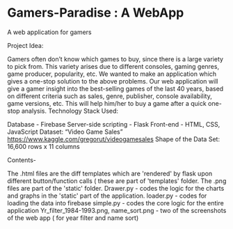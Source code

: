 # Gamers-Paradise : A WebApp

A web application for gamers

Project Idea:

Gamers often don’t know which games to buy, since there is a large variety to pick from.
This variety arises due to different consoles, gaming genres, game producer, popularity, etc. We wanted to make an application which gives a one-stop solution to the above problems.
Our web application will give a gamer insight into the best-selling games of the last 40 years, based on different criteria such as sales, genre, publisher, console availability, game versions, etc. This will help him/her to buy a game after a quick one-stop analysis.
Technology Stack Used:

Database - Firebase
Server-side scripting - Flask
Front-end - HTML, CSS, JavaScript
Dataset: “Video Game Sales” https://www.kaggle.com/gregorut/videogamesales Shape of the Data Set: 16,600 rows x 11 columns

Contents-

The .html files are the diff templates which are 'rendered' by flask upon different button/function calls ( these are part of 'templates' folder.
The .png files are part of the 'static' folder.
Drawer.py - codes the logic for the charts and graphs in the 'static' part of the application.
loader.py - codes for loading the data into firebase
simple.py - codes the core logic for the entire application
Yr_filter_1984-1993.png, name_sort.png - two of the screenshots of the web app ( for year filter and name sort)
